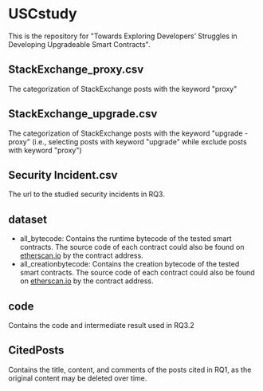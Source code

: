 # USCstudy
This is the repository for "Towards Exploring Developers’ Struggles in Developing Upgradeable Smart Contracts".

## StackExchange_proxy.csv
The categorization of StackExchange posts with the keyword "proxy"

## StackExchange_upgrade.csv
The categorization of StackExchange posts with the keyword "upgrade -proxy" (i.e., selecting posts with keyword "upgrade" while exclude posts with keyword "proxy")

## Security Incident.csv
The url to the studied security incidents in RQ3.

## dataset
- all_bytecode: Contains the runtime bytecode of the tested smart contracts. The source code of each contract could also be found on [etherscan.io](https://etherscan.io/) by the contract address.
- all_creationbytecode: Contains the creation bytecode of the tested smart contracts. The source code of each contract could also be found on [etherscan.io](https://etherscan.io/) by the contract address.

## code
Contains the code and intermediate result used in RQ3.2

## CitedPosts
Contains the title, content, and comments of the posts cited in RQ1, as the original content may be deleted over time.
